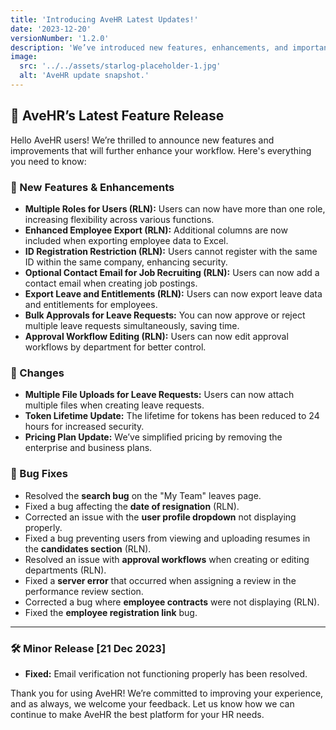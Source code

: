 ```yaml
---
title: 'Introducing AveHR Latest Updates!'
date: '2023-12-20'
versionNumber: '1.2.0'
description: 'We’ve introduced new features, enhancements, and important bug fixes in this release.'
image:
  src: '../../assets/starlog-placeholder-1.jpg'
  alt: 'AveHR update snapshot.'
---
```


## 🚀 AveHR’s Latest Feature Release

Hello AveHR users! We’re thrilled to announce new features and improvements that will further enhance your workflow. Here's everything you need to know:

### 🍿 New Features & Enhancements

- **Multiple Roles for Users (RLN):** Users can now have more than one role, increasing flexibility across various functions.
- **Enhanced Employee Export (RLN):** Additional columns are now included when exporting employee data to Excel.
- **ID Registration Restriction (RLN):** Users cannot register with the same ID within the same company, enhancing security.
- **Optional Contact Email for Job Recruiting (RLN):** Users can now add a contact email when creating job postings.
- **Export Leave and Entitlements (RLN):** Users can now export leave data and entitlements for employees.
- **Bulk Approvals for Leave Requests:** You can now approve or reject multiple leave requests simultaneously, saving time.
- **Approval Workflow Editing (RLN):** Users can now edit approval workflows by department for better control.

### 🔄 Changes

- **Multiple File Uploads for Leave Requests:** Users can now attach multiple files when creating leave requests.
- **Token Lifetime Update:** The lifetime for tokens has been reduced to 24 hours for increased security.
- **Pricing Plan Update:** We’ve simplified pricing by removing the enterprise and business plans.

### 🐞 Bug Fixes

- Resolved the **search bug** on the "My Team" leaves page.
- Fixed a bug affecting the **date of resignation** (RLN).
- Corrected an issue with the **user profile dropdown** not displaying properly.
- Fixed a bug preventing users from viewing and uploading resumes in the **candidates section** (RLN).
- Resolved an issue with **approval workflows** when creating or editing departments (RLN).
- Fixed a **server error** that occurred when assigning a review in the performance review section.
- Corrected a bug where **employee contracts** were not displaying (RLN).
- Fixed the **employee registration link** bug.

---

### 🛠️ Minor Release [21 Dec 2023]

- **Fixed:** Email verification not functioning properly has been resolved.

Thank you for using AveHR! We’re committed to improving your experience, and as always, we welcome your feedback. Let us know how we can continue to make AveHR the best platform for your HR needs.